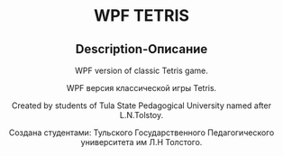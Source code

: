 <h1 align="center">WPF TETRIS</h1>


<p align="center">
<p align="center">


<h2 align="center">Description-Описание</h2>
<p align="center">WPF version of classic Tetris game.
<p align="center" >WPF версия классической игры Tetris.
<p align="center">Created by students of Tula State Pedagogical University named after L.N.Tolstoy.
<p align="center">Создана студентами: Тульского Государственного Педагогического университета им Л.Н Толстого.

